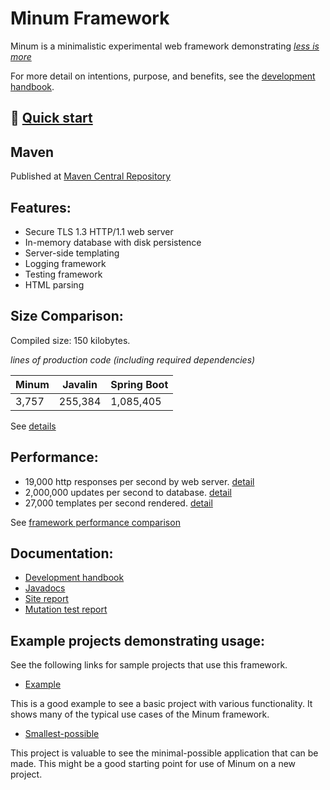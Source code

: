 Minum Framework
===============

Minum is a minimalistic experimental web framework demonstrating [_less is more_](http://mcfunley.com/choose-boring-technology)

For more detail on intentions, purpose, and benefits, see the
[development handbook](docs/development_handbook.md).


## 🚀 [Quick start](docs/quick_start.md)


Maven
-----

Published at [Maven Central Repository](https://central.sonatype.com/artifact/com.renomad/minum)


Features:
--------

- Secure TLS 1.3 HTTP/1.1 web server
- In-memory database with disk persistence
- Server-side templating
- Logging framework
- Testing framework
- HTML parsing


Size Comparison:
----------------

Compiled size: 150 kilobytes.

_lines of production code (including required dependencies)_

| Minum | Javalin | Spring Boot |
|-------|---------|-------------|
| 3,757 | 255,384 | 1,085,405   |

See [details](docs/size_comparisons.md)


Performance:
------------

* 19,000 http responses per second by web server. [detail](docs/perf_data/framework_perf_comparison.md)
* 2,000,000 updates per second to database. [detail](docs/perf_data/database_speed_test.md)
* 27,000 templates per second rendered. [detail](docs/perf_data/templateRenderTest.md)

See [framework performance comparison](docs/perf_data/framework_perf_comparison.md)


Documentation:
--------------

* [Development handbook](docs/development_handbook.md)
* [Javadocs](https://byronka.github.io/javadoc/)
* [Site report](https://byronka.github.io/site/)
* [Mutation test report](https://byronka.github.io/pit-reports)


Example projects demonstrating usage:
-------------------------------------

See the following links for sample projects that use this framework.

- [Example](https://github.com/byronka/minum_usage_example_mvn) 

This is a good example to see a basic project with various functionality. It
shows many of the typical use cases of the Minum framework.

- [Smallest-possible](https://github.com/byronka/minum_usage_example_smaller)

This project is valuable to see the minimal-possible application that can
be made.  This might be a good starting point for use of Minum on a new project.
